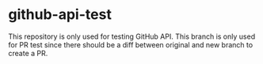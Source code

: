 # github-api-test
This repository is only used for testing GitHub API.
This branch is only used for PR test since there should be a diff between original and new branch to create a PR. 

